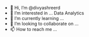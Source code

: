 - 👋 Hi, I’m @divyashreerd
- 👀 I’m interested in ... Data Analytics
- 🌱 I’m currently learning ...
- 💞️ I’m looking to collaborate on ...
- 📫 How to reach me ...

<!---
divyashreerd/divyashreerd is a ✨ special ✨ repository because its `README.md` (this file) appears on your GitHub profile.
You can click the Preview link to take a look at your changes.
--->
